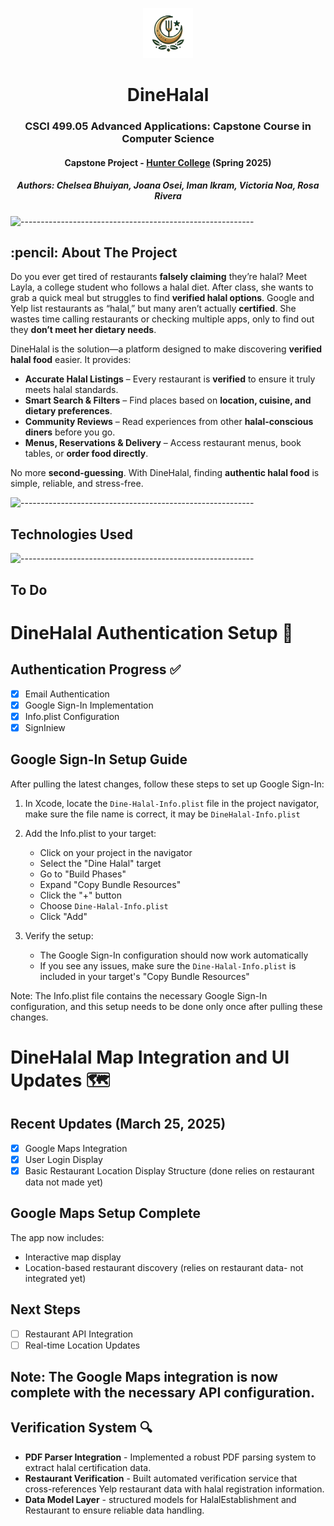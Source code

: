 <p align="center"> 
  <img src="logonobackground.png" alt="DineHalal" width="80px" height="80px">
</p>
<h1 align="center"> DineHalal </h1>
<h3 align="center"> CSCI 499.05 Advanced Applications: Capstone Course in Computer Science </h3>
<h4 align="center"> Capstone Project - <a href="https://hunter.cuny.edu/">Hunter College</a> (Spring 2025) </h4>
<h5 align="center"> Authors: Chelsea Bhuiyan, Joana Osei, Iman Ikram, Victoria Noa, Rosa Rivera </h5>

![----------------------------------------------------------](https://raw.githubusercontent.com/andreasbm/readme/master/assets/lines/rainbow.png)

<!-- ABOUT THE PROJECT -->
<h2 id="about-the-project"> :pencil: About The Project</h2>
<p align="justify"> 
  
  Do you ever get tired of restaurants **falsely claiming** they’re halal? Meet Layla, a college student who follows a halal diet. After class, she wants to grab a quick meal but struggles to find **verified halal options**. Google and Yelp list restaurants as “halal,” but many aren’t actually **certified**. She wastes time calling restaurants or checking multiple apps, only to find out they **don’t meet her dietary needs**.  

DineHalal is the solution—a platform designed to make discovering **verified halal food** easier. It provides:  
- **Accurate Halal Listings** – Every restaurant is **verified** to ensure it truly meets halal standards.  
- **Smart Search & Filters** – Find places based on **location, cuisine, and dietary preferences**.  
- **Community Reviews** – Read experiences from other **halal-conscious diners** before you go.  
- **Menus, Reservations & Delivery** – Access restaurant menus, book tables, or **order food directly**.  

No more **second-guessing**. With DineHalal, finding **authentic halal food** is simple, reliable, and stress-free.
</p>

![----------------------------------------------------------](https://raw.githubusercontent.com/andreasbm/readme/master/assets/lines/rainbow.png)

<!-- TECHNOLOGIES USED -->
<h2 id="technologies-used"> Technologies Used </h2>

![----------------------------------------------------------](https://raw.githubusercontent.com/andreasbm/readme/master/assets/lines/rainbow.png)

<!-- TO DO - DONE LIST BELOW -->
<h2 id="to-do"> To Do </h2>

# DineHalal Authentication Setup 🔐

## Authentication Progress ✅
- [x] Email Authentication
- [x] Google Sign-In Implementation 
- [x] Info.plist Configuration
- [x] SignIniew 
## Google Sign-In Setup Guide 

After pulling the latest changes, follow these steps to set up Google Sign-In:

1. In Xcode, locate the `Dine-Halal-Info.plist` file in the project navigator, make sure the file name is correct, it may be `DineHalal-Info.plist`

2. Add the Info.plist to your target:
   - Click on your project in the navigator
   - Select the "Dine Halal" target
   - Go to "Build Phases"
   - Expand "Copy Bundle Resources"
   - Click the "+" button
   - Choose `Dine-Halal-Info.plist`
   - Click "Add"

3. Verify the setup:
   - The Google Sign-In configuration should now work automatically
   - If you see any issues, make sure the `Dine-Halal-Info.plist` is included in your target's "Copy Bundle Resources"

Note: The Info.plist file contains the necessary Google Sign-In configuration, and this setup needs to be done only once after pulling these changes.


# DineHalal Map Integration and UI Updates 🗺️

## Recent Updates (March 25, 2025) 
- [x] Google Maps Integration
- [x] User Login Display
- [x] Basic Restaurant Location Display Structure (done relies on restaurant data not made yet)

## Google Maps Setup Complete
The app now includes:
- Interactive map display
- Location-based restaurant discovery (relies on restaurant data- not integrated yet)

## Next Steps 
- [ ] Restaurant API Integration
- [ ] Real-time Location Updates

Note: The Google Maps integration is now complete with the necessary API configuration.
---
## Verification System 🔍
- **PDF Parser Integration** - Implemented a robust PDF parsing system to extract halal certification data.
- **Restaurant Verification** - Built automated verification service that cross-references Yelp restaurant data with halal registration information.
- **Data Model Layer** - structured models for HalalEstablishment and Restaurant to ensure reliable data handling.
